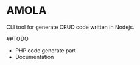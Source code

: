 # AMOLA

CLI tool for generate CRUD code written in Nodejs.

##TODO

* PHP code generate part
* Documentation